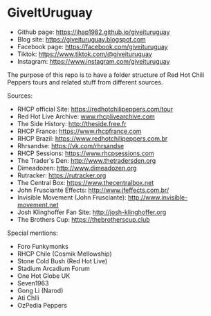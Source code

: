 # GiveItUruguay

* Github page: https://jhap1982.github.io/giveituruguay
* Blog site: https://giveituruguay.blogspot.com
* Facebook page: https://facebook.com/giveituruguay
* Tiktok: https://www.tiktok.com/@giveituruguay
* Instagram: https://www.instagram.com/giveituruguay


The purpose of this repo is to have a folder structure of Red Hot Chili Peppers tours and related stuff from different sources.

Sources: 
* RHCP official Site: https://redhotchilipeppers.com/tour
* Red Hot Live Archive: www.rhcplivearchive.com
* The Side History: http://theside.free.fr
* RHCP France: https://www.rhcpfrance.com
* RHCP Brazil: https://www.redhotchilipeppers.com.br
* Rhrsandse: https://vk.com/rhrsandse
* RHCP Sessions: https://www.rhcpsessions.com
* The Trader's Den: http://www.thetradersden.org
* Dimeadozen: http://www.dimeadozen.org
* Rutracker: https://rutracker.org
* The Central Box: https://www.thecentralbox.net
* John Frusciante Effects: http://www.jfeffects.com.br/
* Invisible Movement (John Frusciante): http://www.invisible-movement.net
* Josh Klinghoffer Fan Site: http://josh-klinghoffer.org
* The Brothers Cup: https://thebrotherscup.club

Special mentions:
* Foro Funkymonks
* RHCP Chile (Cosmik Mellowship)
* Stone Cold Bush (Red Hot Live)
* Stadium Arcadium Forum
* One Hot Globe UK
* Seven1963 
* Gong Li (Narod)
* Ati Chlli
* OzPedia Peppers
